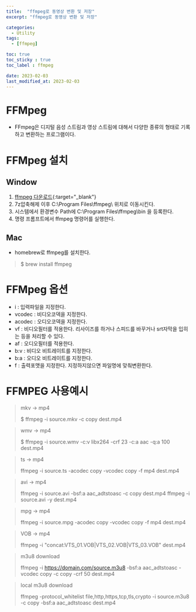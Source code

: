 ```yaml
---
title:  "ffmpeg로 동영상 변환 및 저장"
excerpt: "ffmpeg로 동영상 변환 및 저장"

categories:
  - Utility
tags:
  - [ffmpeg]

toc: true
toc_sticky : true
toc_label : ffmpeg

date: 2023-02-03
last_modified_at: 2023-02-03
---
```


# FFMpeg
- FFmpeg은 디지털 음성 스트림과 영상 스트림에 대해서 다양한 종류의 형태로 기록하고 변환하는 프로그램이다.

# FFMpeg 설치

## Window

1. [ffmpeg 다운로드](https://www.gyan.dev/ffmpeg/builds/ffmpeg-release-full.7z){:target="_blank"}
2. 7z압축해제 이후 C:\Program Files\ffmpeg\ 위치로 이동시킨다.
3. 시스템에서 환경변수 Path에 C:\Program Files\ffmpeg\bin 을 등록한다.
4. 명령 프롬프트에서 ffmpeg 명령어를 실행한다. 

## Mac
- homebrew로 ffmpeg를 설치한다.
> $ brew install ffmpeg

# FFMpeg 옵션

- i : 입력파일을 지정한다.
- vcodec : 비디오코덱을 지정한다.
- acodec : 오디오코덱을 지정한다.
- vf : 비디오필터를 적용한다. 리사이즈를 하거나 스피드를 바꾸거나 srt자막을 입히는 등을 처리할 수 있다.
- af : 오디오필터를 적용한다.
- b:v : 비디오 비트레이트를 지정한다.
- b:a : 오디오 비트레이트를 지정한다.
- f : 출력포맷을 지정한다. 지정하지않으면 파일명에 맞춰변환한다.

# FFMPEG 사용예시

> mkv -> mp4
> 
> $ ffmpeg -i source.mkv -c copy dest.mp4

> wmv -> mp4
> 
> $ ffmpeg -i source.wmv -c:v libx264 -crf 23 -c:a aac -q:a 100 dest.mp4

> ts -> mp4
> 
> ffmpeg -i source.ts -acodec copy -vcodec copy -f mp4 dest.mp4

> avi -> mp4
> 
> ffmpeg -i source.avi -bsf:a aac_adtstoasc -c copy dest.mp4
> ffmpeg -i source.avi -y dest.mp4

> mpg -> mp4
> 
> ffmpeg -i source.mpg -acodec copy -vcodec copy -f mp4 dest.mp4

> VOB -> mp4
> 
> ffmpeg -i "concat:VTS_01.VOB|VTS_02.VOB|VTS_03.VOB" dest.mp4

> m3u8 download
>
> ffmpeg -i https://domain.com/source.m3u8 -bsf:a aac_adtstoasc -vcodec copy -c copy -crf 50 dest.mp4

> local m3u8 download
> 
> ffmpeg -protocol_whitelist file,http,https,tcp,tls,crypto -i source.m3u8 -c copy -bsf:a aac_adtstoasc dest.mp4